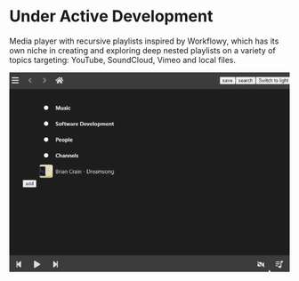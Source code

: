# Under Active Development

Media player with recursive playlists inspired by Workflowy, which has its own niche in creating and exploring deep nested playlists on a variety of topics targeting: YouTube, SoundCloud, Vimeo and
local files.

![Flow](https://github.com/ilyaivanov/visulty/blob/master/images/base.gif)
